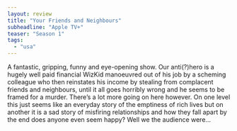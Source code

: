 ```yaml
---
layout: review
title: "Your Friends and Neighbours"
subheadline: "Apple TV+"
teaser: "Season 1"
tags:
  - "usa"
---
```


A fantastic, gripping, funny and eye-opening show. Our anti(?)hero is a hugely
well paid financial WizKid manoeuvred out of his job by a scheming colleague
who then reinstates his income by stealing from complacent friends and
neighbours, until it all goes horribly wrong and he seems to be framed for a
murder. There’s a lot more going on here however. On one level this just seems
like an everyday story of the emptiness of rich lives but on another it is a
sad story of misfiring relationships and how they fall apart by the end does
anyone even seem happy? Well we the audience were…
